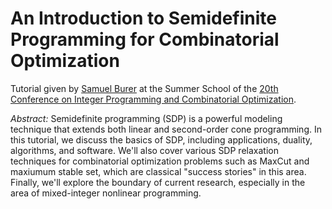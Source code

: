 # An Introduction to Semidefinite Programming for Combinatorial Optimization

Tutorial given by [Samuel
Burer](https://tippie.uiowa.edu/people/samuel-a-burer) at the Summer
School of the [20th Conference on Integer Programming and Combinatorial
Optimization](http://umich.edu/~ipco2019conf/index.html).

*Abstract:* Semidefinite programming (SDP) is a powerful modeling
technique that extends both linear and second-order cone programming.
In this tutorial, we discuss the basics of SDP, including applications,
duality, algorithms, and software. We'll also cover various SDP
relaxation techniques for combinatorial optimization problems such as
MaxCut and maxiumum stable set, which are classical "success stories"
in this area. Finally, we'll explore the boundary of current research,
especially in the area of mixed-integer nonlinear programming.

